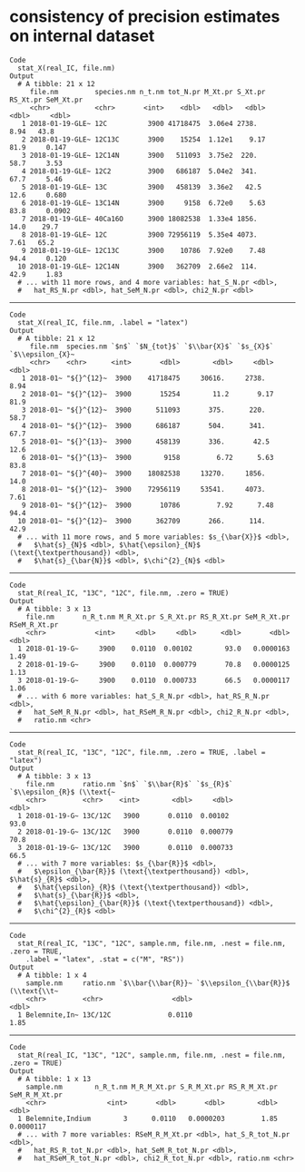# consistency of precision estimates on internal dataset

    Code
      stat_X(real_IC, file.nm)
    Output
      # A tibble: 21 x 12
         file.nm         species.nm n_t.nm tot_N.pr M_Xt.pr S_Xt.pr RS_Xt.pr SeM_Xt.pr
         <chr>           <chr>       <int>    <dbl>   <dbl>   <dbl>    <dbl>     <dbl>
       1 2018-01-19-GLE~ 12C          3900 41718475  3.06e4 2738.       8.94   43.8   
       2 2018-01-19-GLE~ 12C13C       3900    15254  1.12e1    9.17    81.9     0.147 
       3 2018-01-19-GLE~ 12C14N       3900   511093  3.75e2  220.      58.7     3.53  
       4 2018-01-19-GLE~ 12C2         3900   686187  5.04e2  341.      67.7     5.46  
       5 2018-01-19-GLE~ 13C          3900   458139  3.36e2   42.5     12.6     0.680 
       6 2018-01-19-GLE~ 13C14N       3900     9158  6.72e0    5.63    83.8     0.0902
       7 2018-01-19-GLE~ 40Ca16O      3900 18082538  1.33e4 1856.      14.0    29.7   
       8 2018-01-19-GLE~ 12C          3900 72956119  5.35e4 4073.       7.61   65.2   
       9 2018-01-19-GLE~ 12C13C       3900    10786  7.92e0    7.48    94.4     0.120 
      10 2018-01-19-GLE~ 12C14N       3900   362709  2.66e2  114.      42.9     1.83  
      # ... with 11 more rows, and 4 more variables: hat_S_N.pr <dbl>,
      #   hat_RS_N.pr <dbl>, hat_SeM_N.pr <dbl>, chi2_N.pr <dbl>

---

    Code
      stat_X(real_IC, file.nm, .label = "latex")
    Output
      # A tibble: 21 x 12
         file.nm  species.nm `$n$` `$N_{tot}$` `$\\bar{X}$` `$s_{X}$` `$\\epsilon_{X}~
         <chr>    <chr>      <int>       <dbl>        <dbl>     <dbl>            <dbl>
       1 2018-01~ "${}^{12}~  3900    41718475     30616.     2738.               8.94
       2 2018-01~ "${}^{12}~  3900       15254        11.2       9.17            81.9 
       3 2018-01~ "${}^{12}~  3900      511093       375.      220.              58.7 
       4 2018-01~ "${}^{12}~  3900      686187       504.      341.              67.7 
       5 2018-01~ "${}^{13}~  3900      458139       336.       42.5             12.6 
       6 2018-01~ "${}^{13}~  3900        9158         6.72      5.63            83.8 
       7 2018-01~ "${}^{40}~  3900    18082538     13270.     1856.              14.0 
       8 2018-01~ "${}^{12}~  3900    72956119     53541.     4073.               7.61
       9 2018-01~ "${}^{12}~  3900       10786         7.92      7.48            94.4 
      10 2018-01~ "${}^{12}~  3900      362709       266.      114.              42.9 
      # ... with 11 more rows, and 5 more variables: $s_{\bar{X}}$ <dbl>,
      #   $\hat{s}_{N}$ <dbl>, $\hat{\epsilon}_{N}$ (\text{\textperthousand}) <dbl>,
      #   $\hat{s}_{\bar{N}}$ <dbl>, $\chi^{2}_{N}$ <dbl>

---

    Code
      stat_R(real_IC, "13C", "12C", file.nm, .zero = TRUE)
    Output
      # A tibble: 3 x 13
        file.nm       n_R_t.nm M_R_Xt.pr S_R_Xt.pr RS_R_Xt.pr SeM_R_Xt.pr RSeM_R_Xt.pr
        <chr>            <int>     <dbl>     <dbl>      <dbl>       <dbl>        <dbl>
      1 2018-01-19-G~     3900    0.0110  0.00102        93.0   0.0000163         1.49
      2 2018-01-19-G~     3900    0.0110  0.000779       70.8   0.0000125         1.13
      3 2018-01-19-G~     3900    0.0110  0.000733       66.5   0.0000117         1.06
      # ... with 6 more variables: hat_S_R_N.pr <dbl>, hat_RS_R_N.pr <dbl>,
      #   hat_SeM_R_N.pr <dbl>, hat_RSeM_R_N.pr <dbl>, chi2_R_N.pr <dbl>,
      #   ratio.nm <chr>

---

    Code
      stat_R(real_IC, "13C", "12C", file.nm, .zero = TRUE, .label = "latex")
    Output
      # A tibble: 3 x 13
        file.nm       ratio.nm `$n$` `$\\bar{R}$` `$s_{R}$` `$\\epsilon_{R}$ (\\text{~
        <chr>         <chr>    <int>        <dbl>     <dbl>                      <dbl>
      1 2018-01-19-G~ 13C/12C   3900       0.0110  0.00102                        93.0
      2 2018-01-19-G~ 13C/12C   3900       0.0110  0.000779                       70.8
      3 2018-01-19-G~ 13C/12C   3900       0.0110  0.000733                       66.5
      # ... with 7 more variables: $s_{\bar{R}}$ <dbl>,
      #   $\epsilon_{\bar{R}}$ (\text{\textperthousand}) <dbl>, $\hat{s}_{R}$ <dbl>,
      #   $\hat{\epsilon}_{R}$ (\text{\textperthousand}) <dbl>,
      #   $\hat{s}_{\bar{R}}$ <dbl>,
      #   $\hat{\epsilon}_{\bar{R}}$ (\text{\textperthousand}) <dbl>,
      #   $\chi^{2}_{R}$ <dbl>

---

    Code
      stat_R(real_IC, "13C", "12C", sample.nm, file.nm, .nest = file.nm, .zero = TRUE,
        .label = "latex", .stat = c("M", "RS"))
    Output
      # A tibble: 1 x 4
        sample.nm     ratio.nm `$\\bar{\\bar{R}}~ `$\\epsilon_{\\bar{R}}$ (\\text{\\t~
        <chr>         <chr>                 <dbl>                                <dbl>
      1 Belemnite,In~ 13C/12C              0.0110                                 1.85

---

    Code
      stat_R(real_IC, "13C", "12C", sample.nm, file.nm, .nest = file.nm, .zero = TRUE)
    Output
      # A tibble: 1 x 13
        sample.nm        n_R_t.nm M_R_M_Xt.pr S_R_M_Xt.pr RS_R_M_Xt.pr SeM_R_M_Xt.pr
        <chr>               <int>       <dbl>       <dbl>        <dbl>         <dbl>
      1 Belemnite,Indium        3      0.0110   0.0000203         1.85     0.0000117
      # ... with 7 more variables: RSeM_R_M_Xt.pr <dbl>, hat_S_R_tot_N.pr <dbl>,
      #   hat_RS_R_tot_N.pr <dbl>, hat_SeM_R_tot_N.pr <dbl>,
      #   hat_RSeM_R_tot_N.pr <dbl>, chi2_R_tot_N.pr <dbl>, ratio.nm <chr>


